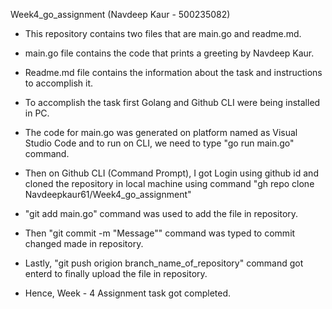 Week4_go_assignment (Navdeep Kaur - 500235082)

- This repository contains two files that are  main.go and readme.md.
- main.go file contains the code that prints a greeting by Navdeep Kaur.
- Readme.md file contains the information about the task and instructions to accomplish it.

- To accomplish the task first Golang and Github CLI were being installed in PC.
- The code for main.go was generated on platform named as Visual Studio Code and to run on CLI, we need to type "go run main.go" command.
- Then on Github CLI (Command Prompt), I got Login using github id and cloned the repository in local machine using command
  "gh repo clone Navdeepkaur61/Week4_go_assignment"
- "git add main.go" command was used to add the file in repository.
- Then "git commit -m "Message"" command was typed to commit changed made in repository.
- Lastly, "git push origion branch_name_of_repository" command got enterd to finally upload the file in repository.
- Hence, Week - 4 Assignment task got completed.
